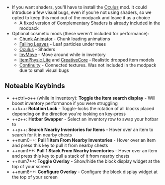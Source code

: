- If you want shaders, you'll have to install the [Oculus](https://modrinth.com/mod/oculus) mod. It could introduce a few visual bugs, even if you're not using shaders, so we opted to keep this mod out of the modpack and leave it as a choice
    - A fixed version of Complementary Shaders is already included in the modpack
- Optional cosmetic mods (these weren't included for performance):
    - [Chunk Animator](https://modrinth.com/mod/chunkanimator) - Chunk loading animations
    - [Falling Leaves](https://modrinth.com/mod/fallingleavesforge) - Leaf particles under trees
    - [Oculus](https://modrinth.com/mod/oculus) - Shaders
    - [InvMove](https://modrinth.com/mod/invmove) - Move around while in inventory
    - [ItemPhysic Lite](https://modrinth.com/mod/itemphysic-lite) and [CreativeCore](https://modrinth.com/mod/creativecore) - Realistic dropped item models
    - [Continuity](https://modrinth.com/mod/continuity) - Connected textures. Was not included in the modpack due to small visual bugs


## Noteable Keybinds

- ++ctrl+o++ (while in inventory): **Toggle the item search display** - Will boost inventory performance if you were struggling
- ++k++: **Rotation Lock** - Toggle-locks the rotation of all blocks placed depending on the direction you're looking on key-press
- ++z++: **Hotbar Swapper** - Select an inventory row to swap your hotbar to
- ++y++: **Search Nearby Inventories for Items** - Hover over an item to search for it in nearby chests
- ++num0++: **Pull 1 Item From Nearby Inventories** - Hover over an item and press this key to pull it from nearby chests
- ++num1++: **Pull 1 Stack From Nearby Inventories** - Hover over an item and press this key to pull a stack of it from nearby chests
- ++num7++: **Toggle Overlay** - Show/hide the block display widget at the top of your screen
- ++num8++: **Configure Overlay** - Configure the block display widget at the top of your screen